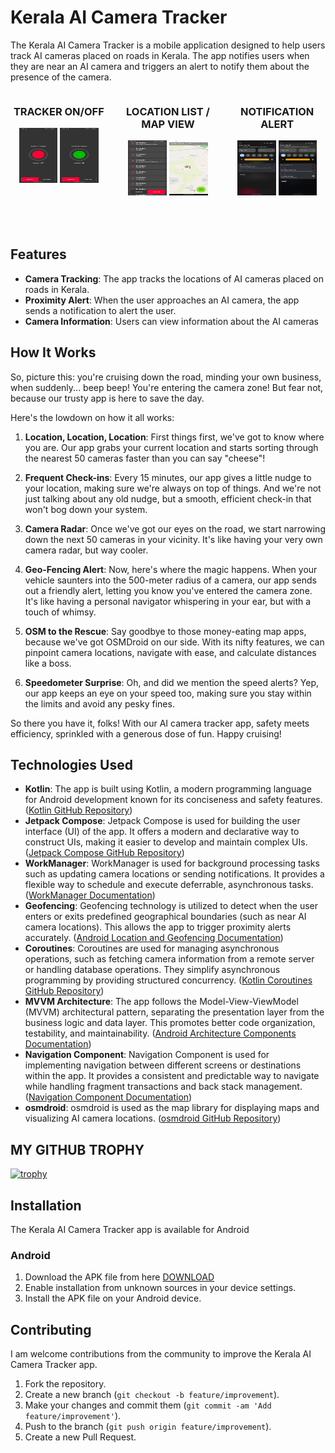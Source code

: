 # Kerala AI Camera Tracker

The Kerala AI Camera Tracker is a mobile application designed to help users track AI cameras placed
on roads in Kerala. The app notifies users when they are near an AI camera and triggers an alert to
notify them about the presence of the camera.

<div style="display: grid; grid-template-columns: repeat(3, 1fr); gap: 20px;">
<div style="text-align: center;">
        <h3>TRACKER ON/OFF</h3>
        <img src="https://github.com/rameshvoltella/KeralaAICameraTracker/blob/beta/appfiles/one.jpeg?raw=true" alt="Tracker OFF" style="width: 40%; height: 40%;">
        <img src="https://github.com/rameshvoltella/KeralaAICameraTracker/blob/beta/appfiles/teo.jpeg?raw=true" alt="Tracker ON" style="width: 40%; height: 40%;">
    </div>
<div style="text-align: center;">
        <h3>LOCATION LIST / MAP VIEW</h3>
     <img src="https://github.com/rameshvoltella/KeralaAICameraTracker/blob/beta/appfiles/three.jpeg?raw=true" alt="Location List" style="width: 40%; height: 40%;">
    <img src="https://github.com/rameshvoltella/KeralaAICameraTracker/blob/beta/appfiles/eight.jpeg?raw=true" alt="MAP VIEW" style="width: 40%; height: 40%;">

</div>
<div style="text-align: center;">
        <h3>NOTIFICATION ALERT</h3>
        <img src="https://github.com/rameshvoltella/KeralaAICameraTracker/blob/beta/appfiles/five.jpeg?raw=true" alt="NOTIFICATION 1" style="width: 40%; height: 40%;">
    <img src="https://github.com/rameshvoltella/KeralaAICameraTracker/blob/beta/appfiles/sev.jpeg?raw=true" alt="NOTIFICATION 2" style="width: 40%; height: 40%;">

</div>


</div>

## Features

- **Camera Tracking**: The app tracks the locations of AI cameras placed on roads in Kerala.
- **Proximity Alert**: When the user approaches an AI camera, the app sends a notification to alert
  the user.
- **Camera Information**: Users can view information about the AI cameras

## How It Works

So, picture this: you're cruising down the road, minding your own business, when suddenly... beep beep! You're entering the camera zone! But fear not, because our trusty app is here to save the day.

Here's the lowdown on how it all works:

1. **Location, Location, Location**: First things first, we've got to know where you are. Our app grabs your current location and starts sorting through the nearest 50 cameras faster than you can say "cheese"!

2. **Frequent Check-ins**: Every 15 minutes, our app gives a little nudge to your location, making sure we're always on top of things. And we're not just talking about any old nudge, but a smooth, efficient check-in that won't bog down your system.

3. **Camera Radar**: Once we've got our eyes on the road, we start narrowing down the next 50 cameras in your vicinity. It's like having your very own camera radar, but way cooler.

4. **Geo-Fencing Alert**: Now, here's where the magic happens. When your vehicle saunters into the 500-meter radius of a camera, our app sends out a friendly alert, letting you know you've entered the camera zone. It's like having a personal navigator whispering in your ear, but with a touch of whimsy.

5. **OSM to the Rescue**: Say goodbye to those money-eating map apps, because we've got OSMDroid on our side. With its nifty features, we can pinpoint camera locations, navigate with ease, and calculate distances like a boss.

6. **Speedometer Surprise**: Oh, and did we mention the speed alerts? Yep, our app keeps an eye on your speed too, making sure you stay within the limits and avoid any pesky fines.

So there you have it, folks! With our AI camera tracker app, safety meets efficiency, sprinkled with a generous dose of fun. Happy cruising!

## Technologies Used

- **Kotlin**: The app is built using Kotlin, a modern programming language for Android development known for its conciseness and safety features. ([Kotlin GitHub Repository](https://github.com/JetBrains/kotlin))
- **Jetpack Compose**: Jetpack Compose is used for building the user interface (UI) of the app. It offers a modern and declarative way to construct UIs, making it easier to develop and maintain complex UIs. ([Jetpack Compose GitHub Repository](https://github.com/androidx/androidx/tree/androidx-main/compose))
- **WorkManager**: WorkManager is used for background processing tasks such as updating camera locations or sending notifications. It provides a flexible way to schedule and execute deferrable, asynchronous tasks. ([WorkManager Documentation](https://developer.android.com/topic/libraries/architecture/workmanager))
- **Geofencing**: Geofencing technology is utilized to detect when the user enters or exits predefined geographical boundaries (such as near AI camera locations). This allows the app to trigger proximity alerts accurately. ([Android Location and Geofencing Documentation](https://developer.android.com/training/location/geofencing))
- **Coroutines**: Coroutines are used for managing asynchronous operations, such as fetching camera information from a remote server or handling database operations. They simplify asynchronous programming by providing structured concurrency. ([Kotlin Coroutines GitHub Repository](https://github.com/Kotlin/kotlinx.coroutines))
- **MVVM Architecture**: The app follows the Model-View-ViewModel (MVVM) architectural pattern, separating the presentation layer from the business logic and data layer. This promotes better code organization, testability, and maintainability. ([Android Architecture Components Documentation](https://developer.android.com/topic/libraries/architecture))
- **Navigation Component**: Navigation Component is used for implementing navigation between different screens or destinations within the app. It provides a consistent and predictable way to navigate while handling fragment transactions and back stack management. ([Navigation Component Documentation](https://developer.android.com/guide/navigation))
- **osmdroid**: osmdroid is used as the map library for displaying maps and visualizing AI camera locations. ([osmdroid GitHub Repository](https://github.com/osmdroid/osmdroid))

## MY GITHUB TROPHY

[![trophy](https://github-profile-trophy.vercel.app/?username=rameshvoltella)](https://github.com/ryo-ma/github-profile-trophy)


## Installation

The Kerala AI Camera Tracker app is available for Android

### Android

1. Download the APK file from
   here [DOWNLOAD](https://github.com/rameshvoltella/KeralaAICameraTracker/tags)
2. Enable installation from unknown sources in your device settings.
3. Install the APK file on your Android device.

## Contributing

I am welcome contributions from the community to improve the Kerala AI Camera Tracker app.

1. Fork the repository.
2. Create a new branch (`git checkout -b feature/improvement`).
3. Make your changes and commit them (`git commit -am 'Add feature/improvement'`).
4. Push to the branch (`git push origin feature/improvement`).
5. Create a new Pull Request.

